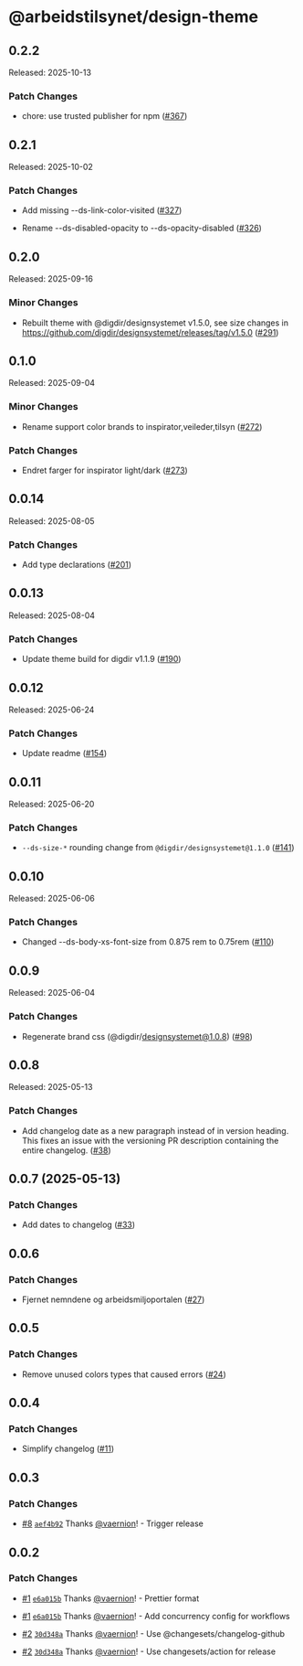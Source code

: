 # @arbeidstilsynet/design-theme

## 0.2.2

Released: 2025-10-13

### Patch Changes

- chore: use trusted publisher for npm ([#367](https://github.com/Arbeidstilsynet/design/pull/367))

## 0.2.1

Released: 2025-10-02

### Patch Changes

- Add missing --ds-link-color-visited ([#327](https://github.com/Arbeidstilsynet/design/pull/327))

- Rename --ds-disabled-opacity to --ds-opacity-disabled ([#326](https://github.com/Arbeidstilsynet/design/pull/326))

## 0.2.0

Released: 2025-09-16

### Minor Changes

- Rebuilt theme with @digdir/designsystemet v1.5.0, see size changes in https://github.com/digdir/designsystemet/releases/tag/v1.5.0 ([#291](https://github.com/Arbeidstilsynet/design/pull/291))

## 0.1.0

Released: 2025-09-04

### Minor Changes

- Rename support color brands to inspirator,veileder,tilsyn ([#272](https://github.com/Arbeidstilsynet/design/pull/272))

### Patch Changes

- Endret farger for inspirator light/dark ([#273](https://github.com/Arbeidstilsynet/design/pull/273))

## 0.0.14

Released: 2025-08-05

### Patch Changes

- Add type declarations ([#201](https://github.com/Arbeidstilsynet/design/pull/201))

## 0.0.13

Released: 2025-08-04

### Patch Changes

- Update theme build for digdir v1.1.9 ([#190](https://github.com/Arbeidstilsynet/design/pull/190))

## 0.0.12

Released: 2025-06-24

### Patch Changes

- Update readme ([#154](https://github.com/Arbeidstilsynet/design/pull/154))

## 0.0.11

Released: 2025-06-20

### Patch Changes

- `--ds-size-*` rounding change from `@digdir/designsystemet@1.1.0` ([#141](https://github.com/Arbeidstilsynet/design/pull/141))

## 0.0.10

Released: 2025-06-06

### Patch Changes

- Changed --ds-body-xs-font-size from 0.875 rem to 0.75rem ([#110](https://github.com/Arbeidstilsynet/design/pull/110))

## 0.0.9

Released: 2025-06-04

### Patch Changes

- Regenerate brand css (@digdir/designsystemet@1.0.8) ([#98](https://github.com/Arbeidstilsynet/design/pull/98))

## 0.0.8

Released: 2025-05-13

### Patch Changes

- Add changelog date as a new paragraph instead of in version heading. This fixes an issue with the versioning PR description containing the entire changelog. ([#38](https://github.com/Arbeidstilsynet/design/pull/38))

## 0.0.7 (2025-05-13)

### Patch Changes

- Add dates to changelog ([#33](https://github.com/Arbeidstilsynet/design/pull/33))

## 0.0.6

### Patch Changes

- Fjernet nemndene og arbeidsmiljoportalen ([#27](https://github.com/Arbeidstilsynet/design/pull/27))

## 0.0.5

### Patch Changes

- Remove unused colors types that caused errors ([#24](https://github.com/Arbeidstilsynet/design/pull/24))

## 0.0.4

### Patch Changes

- Simplify changelog ([#11](https://github.com/Arbeidstilsynet/design/pull/11))

## 0.0.3

### Patch Changes

- [#8](https://github.com/Arbeidstilsynet/design/pull/8) [`aef4b92`](https://github.com/Arbeidstilsynet/design/commit/aef4b924b310115ad6112f67fd0300bf0437cbc5) Thanks [@vaernion](https://github.com/vaernion)! - Trigger release

## 0.0.2

### Patch Changes

- [#1](https://github.com/Arbeidstilsynet/design/pull/1) [`e6a015b`](https://github.com/Arbeidstilsynet/design/commit/e6a015bac275df8c344523fbb5925897a3cb4645) Thanks [@vaernion](https://github.com/vaernion)! - Prettier format

- [#1](https://github.com/Arbeidstilsynet/design/pull/1) [`e6a015b`](https://github.com/Arbeidstilsynet/design/commit/e6a015bac275df8c344523fbb5925897a3cb4645) Thanks [@vaernion](https://github.com/vaernion)! - Add concurrency config for workflows

- [#2](https://github.com/Arbeidstilsynet/design/pull/2) [`30d348a`](https://github.com/Arbeidstilsynet/design/commit/30d348a7712b47c70130525b09475d5acdc0edcc) Thanks [@vaernion](https://github.com/vaernion)! - Use @changesets/changelog-github

- [#2](https://github.com/Arbeidstilsynet/design/pull/2) [`30d348a`](https://github.com/Arbeidstilsynet/design/commit/30d348a7712b47c70130525b09475d5acdc0edcc) Thanks [@vaernion](https://github.com/vaernion)! - Use changesets/action for release
